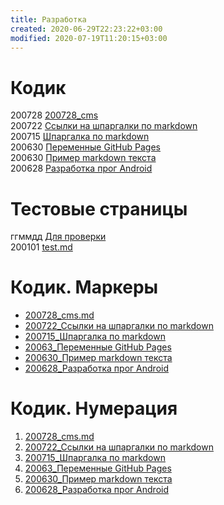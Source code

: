 ```yaml
---
title: Разработка
created: 2020-06-29T22:23:22+03:00
modified: 2020-07-19T11:20:15+03:00
---
```


# Кодик

200728 [200728_cms](./200728_cms.md)  
200722 [Ссылки на шпаргалки по markdown](./200722_markdown.md)  
200715 [Шпаргалка по markdown](./200715_md_шпаргалка.md)  
200630 [Переменные GitHub Pages](./200630-gh-pages-vars.md)  
200630 [Пример markdown текста](./200630-md-example.md)  
200628 [Разработка прог Android](200628_android_разработка.md)

# Тестовые страницы

ггммдд [Для проверки](../beta)  
200101 [test.md](./test.md)

# Кодик. Маркеры

* [200728_cms.md](./200728_cms.md)  
* [200722_Ссылки на шпаргалки по markdown](./200722_markdown.md)  
* [200715_Шпаргалка по markdown](./200715_md_шпаргалка.md)  
* [20063_Переменные GitHub Pages](./200630-gh-pages-vars.md)  
* [200630_Пример markdown текста](./200630-md-example.md)  
* [200628_Разработка прог Android](200628_android_разработка.md)


# Кодик. Нумерация

1. [200728_cms.md](./200728_cms.md)  
1. [200722_Ссылки на шпаргалки по markdown](./200722_markdown.md)  
1. [200715_Шпаргалка по markdown](./200715_md_шпаргалка.md)  
1. [20063_Переменные GitHub Pages](./200630-gh-pages-vars.md)  
1. [200630_Пример markdown текста](./200630-md-example.md)  
1. [200628_Разработка прог Android](200628_android_разработка.md)
